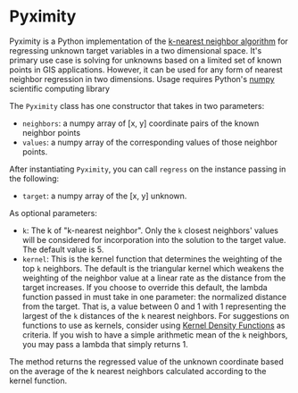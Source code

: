 Pyximity
========

Pyximity is a Python implementation of the [k-nearest neighbor algorithm](http://en.wikipedia.org/wiki/K-nearest_neighbor_algorithm) for regressing unknown target variables in a two dimensional space.  It's primary use case is solving for unknowns based on a limited set of known points in GIS applications.  However, it can be used for any form of nearest neighbor regression in two dimensions.  Usage requires Python's [numpy](http://numpy.scipy.org/) scientific computing library

The `Pyximity` class has one constructor that takes in two parameters:
* `neighbors`: a numpy array of [x, y] coordinate pairs of the known neighbor points
* `values`: a numpy array of the corresponding values of those neighbor points.

After instantiating `Pyximity`, you can call `regress` on the instance passing in the following:
* `target`: a numpy array of the [x, y] unknown.

As optional parameters:
* `k`: The k of "k-nearest neighbor".  Only the `k` closest neighbors' values will be considered for incorporation into the solution to the target value.  The default value is 5.
* `kernel`: This is the kernel function that determines the weighting of the top `k` neighbors.  The default is the triangular kernel which weakens the weighting of the neighbor value at a linear rate as the distance from the target increases.  If you choose to override this default, the lambda function passed in must take in one parameter: the normalized distance from the target.  That is, a value between 0 and 1 with 1 representing the largest of the `k` distances of the `k` nearest neighbors.  For suggestions on functions to use as kernels, consider using [Kernel Density Functions](http://en.wikipedia.org/wiki/Kernel_%28statistics%29) as criteria. If you wish to have a simple arithmetic mean of the `k` neighbors, you may pass a lambda that simply returns 1.

The method returns the regressed value of the unknown coordinate based on the average of the k nearest neighbors calculated according to the kernel function.